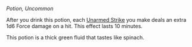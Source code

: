 _Potion, Uncommon_

After you drink this potion, each [Unarmed Strike](https://www.dndbeyond.com/sources/dnd/free-rules/rules-glossary#UnarmedStrike) you make deals an extra 1d6 Force damage on a hit. This effect lasts 10 minutes.

This potion is a thick green fluid that tastes like spinach.